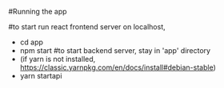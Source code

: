 #Running the app

#to start run react frontend server on localhost, 
  - cd app
  - npm start
#to start backend server, stay in 'app' directory
  - (if yarn is not installed, https://classic.yarnpkg.com/en/docs/install#debian-stable)
  - yarn startapi 
